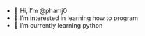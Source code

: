 - 👋 Hi, I’m @phamj0
- 👀 I’m interested in learning how to program
- 🌱 I’m currently learning python

<!---
phamj0/phamj0 is a ✨ special ✨ repository because its `README.md` (this file) appears on your GitHub profile.
You can click the Preview link to take a look at your changes.
--->
